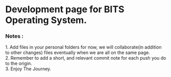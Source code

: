 <h1>Development page for BITS Operating System.</h1>

<h3>Notes :<br></h3>
1. Add files in your personal folders for now, we will collaborate(in addition to other changes) files eventually when we are all on the same page.<br>
2. Remember to add a short, and relevant commit note for each push you do to the origin.<br>
3. Enjoy The Journey.<br>
